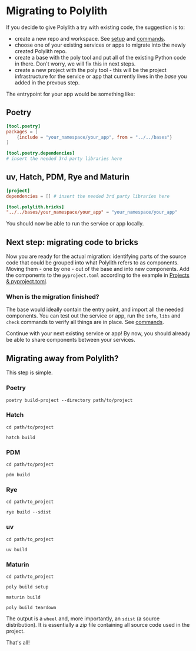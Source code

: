 # Migrating to Polylith

If you decide to give Polylith a try with existing code, the suggestion is to:

- create a new repo and workspace. See [setup](setup.md) and [commands](commands.md).
- choose one of your existing services or apps to migrate into the newly created Polylith repo.
- create a base with the poly tool and put all of the existing Python code in there. Don't worry, we will fix this in next steps.
- create a new project with the poly tool - this will be the project infrastructure for the service or app that currently lives in the _base_ you added in the prevous step.

The entrypoint for your app would be something like:

## Poetry
``` toml
[tool.poetry]
packages = [
    {include = "your_namespace/your_app", from = "../../bases"}
]

[tool.poetry.dependencies]
# insert the needed 3rd party libraries here
```

## uv, Hatch, PDM, Rye and Maturin
``` toml
[project]
dependencies = [] # insert the needed 3rd party libraries here

[tool.polylith.bricks]
"../../bases/your_namespace/your_app" = "your_namespace/your_app"
```


You should now be able to run the service or app locally.

## Next step: migrating code to bricks
Now you are ready for the actual migration: identifying parts of the source code that could be grouped into what Polylith refers to as components.
Moving them - one by one - out of the base and into new components. Add the components to the `pyproject.toml` according to the example in [Projects & pyproject.toml](projects.md).

### When is the migration finished?
The base would ideally contain the entry point, and import all the needed components.
You can test out the service or app, run the `info`, `libs` and `check` commands to verify all things are in place. See [commands](commands.md).

Continue with your next existing service or app! By now, you should already be able to share components between your services.


## Migrating away from Polylith?
This step is simple.

### Poetry
``` shell
poetry build-project --directory path/to/project
```

### Hatch
``` shell
cd path/to/project

hatch build
```

### PDM
``` shell
cd path/to/project

pdm build
```

### Rye
``` shell
cd path/to_project

rye build --sdist
```

### uv
``` shell
cd path/to_project

uv build
```

### Maturin
``` shell
cd path/to_project

poly build setup

maturin build

poly build teardown
```

The output is a `wheel` and, more importantly, an `sdist` (a source distribution). It is essentially a _zip_ file containing all source code used in the project.

That's all!
